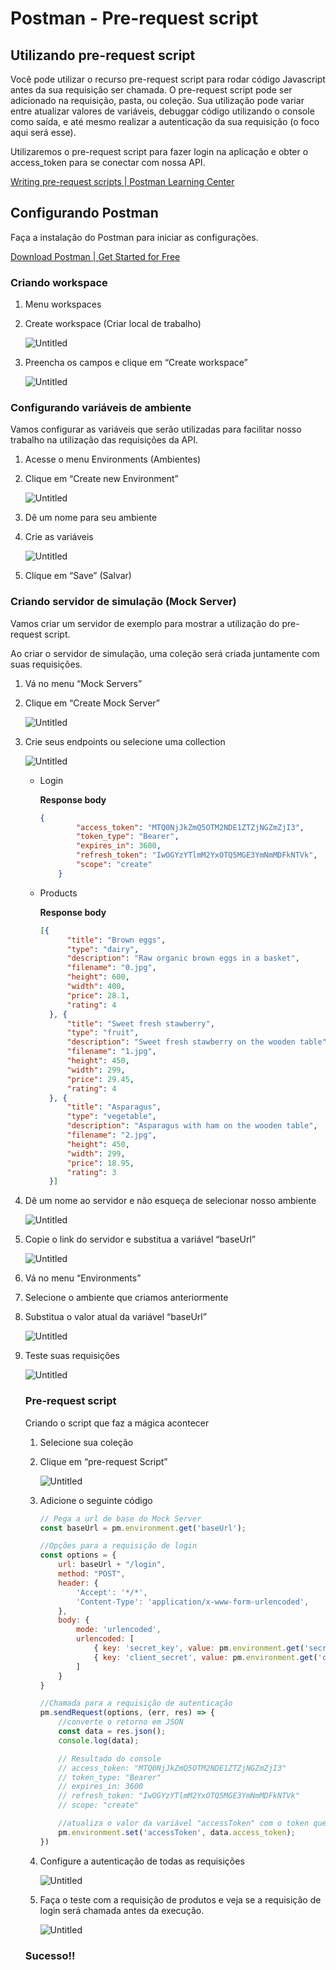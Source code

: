 # Postman - Pre-request script

## Utilizando pre-request script

Você pode utilizar o recurso pre-request script para rodar código Javascript antes da sua requisição ser chamada. O pre-request script pode ser adicionado na requisição, pasta, ou coleção. Sua utilização pode variar entre atualizar valores de variáveis, debuggar código utilizando o console como saída, e até mesmo realizar a autenticação da sua requisição (o foco aqui será esse).

Utilizaremos o pre-request script para fazer login na aplicação e obter o access_token para se conectar com nossa API.

[Writing pre-request scripts | Postman Learning Center](https://learning.postman.com/docs/writing-scripts/pre-request-scripts/)

## Configurando Postman

Faça a instalação do Postman para iniciar as configurações.

[Download Postman | Get Started for Free](https://www.postman.com/downloads/)

### Criando workspace

1. Menu workspaces
2. Create workspace (Criar local de trabalho)
    
    ![Untitled](https://s3-us-west-2.amazonaws.com/secure.notion-static.com/1ff6f8f7-5a57-4da6-bd9e-435af2a4a089/Untitled.png)
    
3. Preencha os campos e clique em “Create workspace”
    
    ![Untitled](https://s3-us-west-2.amazonaws.com/secure.notion-static.com/3b7b7663-903e-441b-9d82-94ab032ee25c/Untitled.png)
    

### Configurando variáveis de ambiente

Vamos configurar as variáveis que serão utilizadas para facilitar nosso trabalho na utilização das requisições da API.

1. Acesse o menu Environments (Ambientes)
2. Clique em “Create new Environment”
    
    ![Untitled](https://s3-us-west-2.amazonaws.com/secure.notion-static.com/672cde90-bfe4-46a5-8e16-98088169c124/Untitled.png)
    
3. Dê um nome para seu ambiente
4. Crie as variáveis
    
    ![Untitled](https://s3-us-west-2.amazonaws.com/secure.notion-static.com/2d1ce76d-b399-4fac-ad5d-cff0f38fc413/Untitled.png)
    
5. Clique em “Save” (Salvar)

### Criando servidor de simulação (Mock Server)

Vamos criar um servidor de exemplo para mostrar a utilização do pre-request script.

Ao criar o servidor de simulação, uma coleção será criada juntamente com suas requisições.

1. Vá no menu “Mock Servers”
2. Clique em “Create Mock Server”
    
    ![Untitled](https://s3-us-west-2.amazonaws.com/secure.notion-static.com/c42dd0c6-fcc5-42d8-aee9-6516b1b8567e/Untitled.png)
    
3. Crie seus endpoints ou selecione uma collection
    
    ![Untitled](https://s3-us-west-2.amazonaws.com/secure.notion-static.com/146ca96c-abf7-45a1-ab50-bfb5f912f4a5/Untitled.png)
    
    - Login
        
        **Response body**
        
        ```json
        {
                "access_token": "MTQ0NjJkZmQ5OTM2NDE1ZTZjNGZmZjI3",
                "token_type": "Bearer",
                "expires_in": 3600,
                "refresh_token": "IwOGYzYTlmM2YxOTQ5MGE3YmNmMDFkNTVk",
                "scope": "create"
            }
        ```
        
    - Products
        
        **Response body**
        
        ```json
        [{
              "title": "Brown eggs",
              "type": "dairy",
              "description": "Raw organic brown eggs in a basket",
              "filename": "0.jpg",
              "height": 600,
              "width": 400,
              "price": 28.1,
              "rating": 4
          }, {
              "title": "Sweet fresh stawberry",
              "type": "fruit",
              "description": "Sweet fresh stawberry on the wooden table",
              "filename": "1.jpg",
              "height": 450,
              "width": 299,
              "price": 29.45,
              "rating": 4
          }, {
              "title": "Asparagus",
              "type": "vegetable",
              "description": "Asparagus with ham on the wooden table",
              "filename": "2.jpg",
              "height": 450,
              "width": 299,
              "price": 18.95,
              "rating": 3
          }]
        ```
        
4. Dê um nome ao servidor e não esqueça de selecionar nosso ambiente
    
    ![Untitled](https://s3-us-west-2.amazonaws.com/secure.notion-static.com/56a09e78-a1b1-4c9e-af47-6cb9e4a1c726/Untitled.png)
    
5. Copie o link do servidor e substitua a variável “baseUrl”
    
    ![Untitled](https://s3-us-west-2.amazonaws.com/secure.notion-static.com/62b60aae-4884-4fe9-81d6-95efd3226fe7/Untitled.png)
    
6. Vá no menu “Environments”
7. Selecione o ambiente que criamos anteriormente
8. Substitua o valor atual da variável “baseUrl”
    
    ![Untitled](https://s3-us-west-2.amazonaws.com/secure.notion-static.com/10b7ece4-d35a-4949-a752-aa702a52c8ab/Untitled.png)
    
9. Teste suas requisições
    
    ![Untitled](https://s3-us-west-2.amazonaws.com/secure.notion-static.com/6bbc3c3b-1bc3-41af-bab8-f89a02e84f4a/Untitled.png)
    
    ### Pre-request script
    
    Criando o script que faz a mágica acontecer
    
    1. Selecione sua coleção
    2. Clique em “pre-request Script”
        
        ![Untitled](https://s3-us-west-2.amazonaws.com/secure.notion-static.com/d09e4455-b2e0-403d-83dc-9745463511e4/Untitled.png)
        
    3. Adicione o seguinte código
        
        ```jsx
        // Pega a url de base do Mock Server
        const baseUrl = pm.environment.get('baseUrl');
        
        //Opções para a requisição de login
        const options = {
            url: baseUrl + "/login",
            method: "POST",
            header: {
                'Accept': '*/*',
                'Content-Type': 'application/x-www-form-urlencoded',
            },
            body: {
                mode: 'urlencoded',
                urlencoded: [
                    { key: 'secret_key', value: pm.environment.get('secret_key') },
                    { key: 'client_secret', value: pm.environment.get('client_secret') },
                ]
            }
        }
        
        //Chamada para a requisição de autenticação
        pm.sendRequest(options, (err, res) => {
            //converte o retorno em JSON
            const data = res.json();
            console.log(data); 
        
            // Resultado do console
            // access_token: "MTQ0NjJkZmQ5OTM2NDE1ZTZjNGZmZjI3"
            // token_type: "Bearer"
            // expires_in: 3600
            // refresh_token: "IwOGYzYTlmM2YxOTQ5MGE3YmNmMDFkNTVk"
            // scope: "create"
        
            //atualiza o valor da variável "accessToken" com o token que retornou na requisição
            pm.environment.set('accessToken', data.access_token);
        })
        ```
        
    4. Configure a autenticação de todas as requisições
        
        ![Untitled](https://s3-us-west-2.amazonaws.com/secure.notion-static.com/0349af51-f5d0-4863-8beb-7c186d41a335/Untitled.png)
        
    5. Faça o teste com a requisição de produtos e veja se a requisição de login será chamada antes da execução.
        
        ![Untitled](https://s3-us-west-2.amazonaws.com/secure.notion-static.com/73c593cf-2680-4d9e-9475-ae1e83655162/Untitled.png)
        
    
    ### Sucesso!!

    